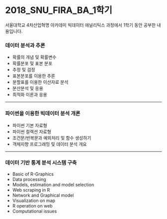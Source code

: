 # 2018_SNU_FIRA_BA_1학기
서울대학교 4차산업혁명 아카데미 빅데이터 애널리틱스 과정에서 1학기 동안 공부한 내용입니다.

### 데이터 분석과 추론
- 확률의 개념 및 확률변수
- 확률분포 및 표본 분포
- 추정 및 검정
- 표본분포를 이용한 추론
- 분할표를 이용한 이산자료 분석
- 분산분석 및 응용
- 최적화 이론과 응용

---
### 파이썬을 이용한 빅데이터 분석 개론
- 파이썬 기본 자료형
- 파이썬 컬렉션 자료형
- 조건문/반복문과 예외처리 및 함수 생성하기
- 객체지향 프로그래밍 및 데이터 분석 개요

---
### 데이터 기반 통계 분석 시스템 구축
- Basic of R-Graphics
- Data processing
- Models, estimation and model selection
- Web scraping in R
- Network and Graphical model
- Visualization on map
- R operation on web
- Computational issues
